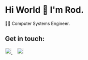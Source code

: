 # Hi World 🖖 **I'm Rod.** 

👨‍💻 Computer Systems Engineer.

  
## Get in touch:
<p>
<a href="https://www.linkedin.com/in/rodrigo-maestre/">
<img alt="Linkedin" src="https://user-images.githubusercontent.com/5633248/201748497-f8eba89c-9bfc-4d73-8a21-1e474a5b2f8c.svg" height=20/>
</a>
&nbsp; &nbsp;
<a href="mailto:maestrerodrigo@gmail.com">
<img alt="Gmail" src="https://user-images.githubusercontent.com/5633248/201750241-e70d4a97-0725-4cf6-93b5-5d91028095bf.svg" height=20/>
</a> 
<p/>

